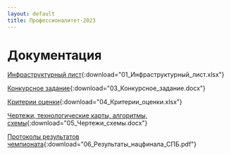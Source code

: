 ```yaml
---
layout: default
title: Профессионалитет-2023
---
```


# Документация

[Инфраструктурный лист](01_Инфраструктурный_лист.xlsx){:download="01_Инфраструктурный_лист.xlsx"}

[Конкурсное задание](03_Конкурсное_задание.docx){:download="03_Конкурсное_задание.docx"}

[Критерии оценки](04_Критерии_оценки.xlsx){:download="04_Критерии_оценки.xlsx"}

[Чертежи, технологические карты, алгоритмы, схемы](05_Чертежи_схемы.docx){:download="05_Чертежи_схемы.docx"}

[Протоколы результатов чемпионата](06_Результаты_нацфинала_СПБ.pdf){:download="06_Результаты_нацфинала_СПБ.pdf"}
